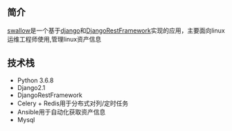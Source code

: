 ## 简介
[swallow](https://github.com/zshengsheng/Swallow)是一个基于[django](https://www.djangoproject.com/)和[DjangoRestFramework](https://www.django-rest-framework.org/)实现的应用，主要面向linux运维工程师使用,管理linux资产信息

## 技术栈
- Python 3.6.8
- Django2.1
- DjangoRestFramework
- Celery + Redis用于分布式对列/定时任务
- Ansible用于自动化获取资产信息
- Mysql

